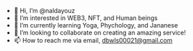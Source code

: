 - 👋 Hi, I’m @naldayouz
- 👀 I’m interested in WEB3, NFT, and Human beings
- 🌱 I’m currently learning Yoga, Phychology, and Jananese
- 💞️ I’m looking to collaborate on creating an amazing service!
- 📫 How to reach me via email, dbwls00021@gmail.com

<!---
naldayouz/naldayouz is a ✨ special ✨ repository because its `README.md` (this file) appears on your GitHub profile.
You can click the Preview link to take a look at your changes.
--->
